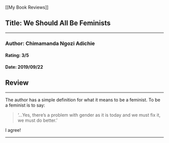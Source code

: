 [[My Book Reviews]]

 
 ## Title: We Should All Be Feminists
 ---
 ### Author: Chimamanda Ngozi Adichie
 #### Rating: 3/5
 #### Date: 2019/09/22


 ## Review
 ---
 The author has a simple definition for what it means to be a feminist. To be a feminist is to say:  
  

>   
> ‘...Yes, there’s a problem with gender as it is today and we must fix it, we must do better.’  
> 

  
  
I agree!  




 ---
 